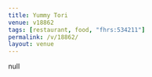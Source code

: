 ```yaml
---
title: Yummy Tori
venue: v18862
tags: [restaurant, food, "fhrs:534211"]
permalink: /v/18862/
layout: venue
---
```

null